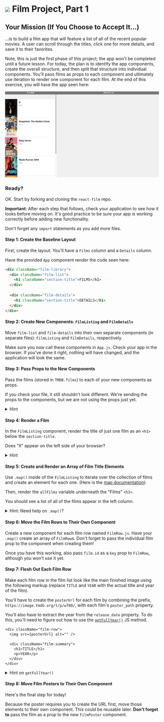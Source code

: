 # ![](https://ga-dash.s3.amazonaws.com/production/assets/logo-9f88ae6c9c3871690e33280fcf557f33.png) Film Project, Part 1

## Your Mission (If You Choose to Accept It...)

...is to build a film app that will feature a list of all of the recent popular movies. A user can scroll through the titles, click one for more details, and save it to their favorites. 

Note, this is just the first phase of this project; the app won't be completed until a future lesson. For today, the plan is to identify the app components, create the overall structure, and then split that structure into individual components. You'll pass films as props to each component and ultimately use iteration to render one component for each film. At the end of this exercise, you will have the app seen here:



![](images/film-1.png)



### Ready?

OK. Start by forking and cloning the `react-film` repo.

**Important**: After each step that follows, check your application to see how it looks before moving on. It's good practice to be sure your app is working correctly before adding new functionality.

Don't forget any <code>import</code> statements as you add more files.


#### Step 1: Create the Baseline Layout

First, create the layout. You'll have a `Films` column and a `Details` column.

Have the provided `App` component render the code seen here:

```html
<div className="film-library">
  <div className="film-list">
    <h1 className="section-title">FILMS</h1>
  </div>

  <div className="film-details">
    <h1 className="section-title">DETAILS</h1>
  </div>
</div>
```

#### Step 2: Create New Components: `FilmListing` and `FilmDetails`

Move `film-list` and `film-details` into their own separate components (in separate files): `FilmListing` and `FilmDetails`, respectively.

Make sure you now call these components in `App.js`. Check your app in the browser. If you've done it right, nothing will have changed, and the application will look the same.


#### Step 3: Pass Props to the New Components

Pass the films (stored in `TMDB.films`) to each of your new components as props.

If you check your file, it still shouldn't look different. We're sending the props to the components, but we are not using the props just yet.

<details>
  <summary>Hint</summary>
  For now, this step is just simply the <code>App.js</code> file to make sure it imports the film file and passes props.
</details>


#### Step 4: Render a Film

In the `FilmListing` component, render the title of just one film as an `<h1>` below the `section-title`.

Does "It" appear on the left side of your browser?


<details>
  <summary>Hint</summary>
  The <code>films</code> prop is an array, and you just want the title from the first one.
</details>


#### Step 5: Create and Render an Array of Film Title Elements

Use `.map()` inside of the `FilmListing` to iterate over the collection of films and create an element for each one. (Here is the [map documentation](https://developer.mozilla.org/en-US/docs/Web/JavaScript/Reference/Global_Objects/Array/map)).

Then, render the `allFilms` variable underneath the "Films" `<h1>`.

You should see a list of all of the films appear in the left column.


<details>
  <summary>Hint: Need help on <code>.map()</code>?</summary>
  This step will look like this in your <code>render()</code> method (above the <code>return</code>):
  <code> let allFilms = this.props.films.map( (film, index) => ( your-jsx-per-film-here ))</code>
    Then, you'll just need to call <code>{allFilms}</code> in your JSX where you want the titles to appear.
</details>

#### Step 6: Move the Film Rows to Their Own Component

Create a new component for each film row named `FilmRow.js`. Have your `.map()` create an array of `FilmRow`s. Don't forget to pass the individual film prop to the component when creating them!

Once you have this working, also pass `film.id` as a `key` prop to `FilmRow`, although you won't use it yet.

#### Step 7: Flesh Out Each Film Row

Make each film row in the film list look like the main finished image using the following markup (replace `TITLE` and `YEAR` with the actual title and year of the film).

You'll have to create the `posterUrl` for each film by combining the prefix, `https://image.tmdb.org/t/p/w780/`, with each film's `poster_path` property.

You'll also have to extract the year from the `release_date` property. To do this, you'll need to figure out how to use the [`getFullYear()`](https://developer.mozilla.org/en-US/docs/Web/JavaScript/Reference/Global_Objects/Date/getFullYear) JS method.


```
<div className="film-row">
  <img src={posterUrl} alt="" />

  <div className="film-summary">
    <h1>TITLE</h1>
    <p>YEAR</p>
  </div>
</div>
```


<details>
  <summary>Hint on <code>getFullYear()</code></summary>
  <code>getFullYear()</code> will be a single line of new code, and you'll use the keywords <code>new</code> and <code>Date</code>.
</details>


#### Step 8: Move Film Posters to Their Own Component

Here's the final step for today!

Because the poster requires you to create the URL first, move those elements to their own component. This could be reusable later. **Don't forget to** pass the film as a prop to the new `FilmPoster` component.

